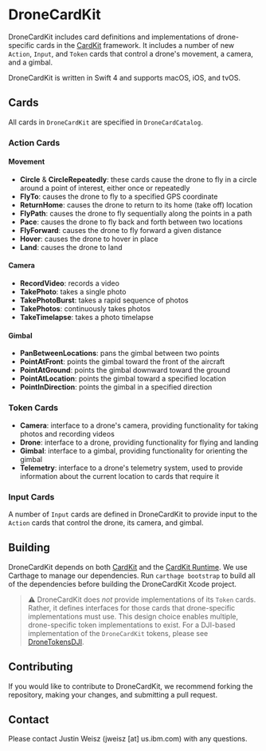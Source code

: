 # DroneCardKit

DroneCardKit includes card definitions and implementations of drone-specific cards in the [CardKit](https://github.com/CardKit/card-kit) framework. It includes a number of new `Action`, `Input`, and `Token` cards that control a drone's movement, a camera, and a gimbal.

DroneCardKit is written in Swift 4 and supports macOS, iOS, and tvOS.

## Cards

All cards in `DroneCardKit` are specified in `DroneCardCatalog`.

### Action Cards

#### Movement

- **Circle** & **CircleRepeatedly**: these cards cause the drone to fly in a circle around a point of interest, either once or repeatedly
- **FlyTo**: causes the drone to fly to a specified GPS coordinate
- **ReturnHome**: causes the drone to return to its home (take off) location
- **FlyPath**: causes the drone to fly sequentially along the points in a path
- **Pace**: causes the drone to fly back and forth between two locations
- **FlyForward**: causes the drone to fly forward a given distance
- **Hover**: causes the drone to hover in place
- **Land**: causes the drone to land

#### Camera

- **RecordVideo**: records a video
- **TakePhoto**: takes a single photo
- **TakePhotoBurst**: takes a rapid sequence of photos
- **TakePhotos**: continuously takes photos
- **TakeTimelapse**: takes a photo timelapse

#### Gimbal

- **PanBetweenLocations**: pans the gimbal between two points
- **PointAtFront**: points the gimbal toward the front of the aircraft
- **PointAtGround**: points the gimbal downward toward the ground
- **PointAtLocation**: points the gimbal toward a specified location
- **PointInDirection**: points the gimbal in a specified direction

### Token Cards

- **Camera**: interface to a drone's camera, providing functionality for taking photos and recording videos
- **Drone**: interface to a drone, providing functionality for flying and landing
- **Gimbal**: interface to a gimbal, providing functionality for orienting the gimbal
- **Telemetry**: interface to a drone's telemetry system, used to provide information about the current location to cards that require it

### Input Cards

A number of `Input` cards are defined in DroneCardKit to provide input to the `Action` cards that control the drone, its camera, and gimbal.

## Building

DroneCardKit depends on both [CardKit](https://github.com/CardKit/card-kit) and the [CardKit Runtime](https://github.com/CardKit/card-kit-runtime). We use Carthage to manage our dependencies. Run `carthage bootstrap` to build all of the dependencies before building the DroneCardKit Xcode project.

> ⚠️ DroneCardKit does *not* provide implementations of its `Token` cards. Rather, it defines interfaces for those cards that drone-specific implementations must use. This design choice enables multiple, drone-specific token implementations to exist. For a DJI-based implementation of the `DroneCardKit` tokens, please see [DroneTokensDJI](https://github.com/CardKit/drone-tokens-dji).

## Contributing

If you would like to contribute to DroneCardKit, we recommend forking the repository, making your changes, and submitting a pull request.

## Contact

Please contact Justin Weisz (jweisz [at] us.ibm.com) with any questions.
